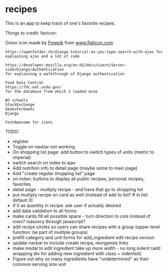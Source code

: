 # recipes

This is an app to keep track of one's favorite recipes.


Things to credit:
    favicon: 
    <div>Onion icon made by <a href="https://www.freepik.com" title="Freepik">Freepik</a> from <a href="https://www.flaticon.com/" title="Flaticon">www.flaticon.com</a></div>

    https://openfolder.sh/django-tutorial-as-you-type-search-with-ajax for explaining ajax and a lot of code

    https://developer.mozilla.org/en-US/docs/Learn/Server-side/Django/Authentication
    for explaining a walkthrough of Django authentication

    Food Data Central
    https://fdc.nal.usda.gov/
    for the database from which I loaded mine

    W3 schools
    StackExchange
    GeeksForGeeks
    Django

    FontAwesome for icons


TODO:
- register
- Toggle on navbar not working
- On shopping list page: add button to switch types of units (metric to imperial)
- switch search on index to ajax
- Add nutrition info to detail page (maybe some to main page)
- Add "create regular shopping list" page
- on index: buttons to display all public recipes, personal recipes, favorites
- detail page - multiply recipe - and have that go to shopping list
- put multiply recipe on card as well (instead of add to list? # in list: default 0)
- if 0 as quantity in recipe: ask user if actually desired
- add data validation to all forms
- make cards fill all possible space - turn direction to cols instead of rows? masonry through javascript?
- add recipe circles so users can share recipes with a group (upper level function: be part of mulitple groups)
- prefill category and unit forms for add_ingredient edit recipe version
- update navbar to include create recipe, reorganize links
- make modal to edit ingredient take up more width - no long indent (add wrapping div for adding new ingredient with class = indented)
- Figure out why so many ingredients have "undetermined" as their common serving size unit